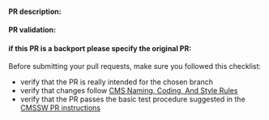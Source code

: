 #### PR description:

<!-- Please replace this text with a description of the feature proposed or problem addressed, what changes are expected in the output if any, what other PRs or externals it depends upon if any -->

#### PR validation:

<!-- Please replace this text with a description of which tests have been performed to verify the correctness of the PR, including the eventual addition of new code for testing like unit tests, test configurations, additions or updates to the runTheMatrix test workflows -->

#### if this PR is a backport please specify the original PR:

Before submitting your pull requests, make sure you followed this checklist:
- verify that the PR is really intended for the chosen branch
- verify that changes follow [CMS Naming, Coding, And Style Rules](http://cms-sw.github.io/cms_coding_rules.html)
- verify that the PR passes the basic test procedure suggested in the [CMSSW PR instructions](https://cms-sw.github.io/PRWorkflow.html)
